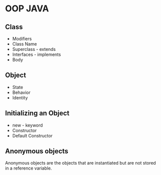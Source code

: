 # OOP JAVA

## Class
* Modifiers
* Class Name
* Superclass - extends
* Interfaces - implements
* Body

## Object
* State
* Behavior
* Identity

## Initializing an Object
* new - keyword
* Constructor
* Default Constructor

## Anonymous objects
Anonymous objects are the objects that are instantiated but are not stored in a reference variable.
